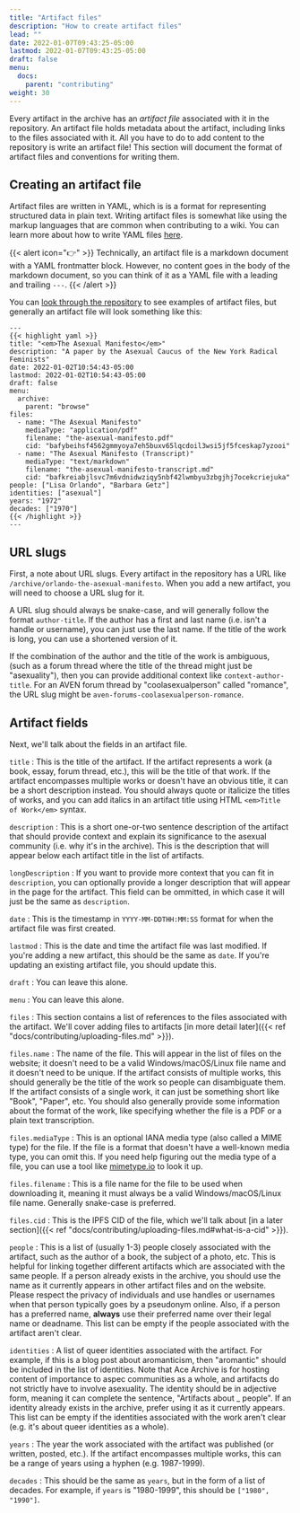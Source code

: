 ```yaml
---
title: "Artifact files"
description: "How to create artifact files"
lead: ""
date: 2022-01-07T09:43:25-05:00
lastmod: 2022-01-07T09:43:25-05:00
draft: false
menu:
  docs:
    parent: "contributing"
weight: 30
---
```


Every artifact in the archive has an *artifact file* associated with it in the
repository. An artifact file holds metadata about the artifact, including links
to the files associated with it. All you have to do to add content to the
repository is write an artifact file! This section will document the format of
artifact files and conventions for writing them.

## Creating an artifact file

Artifact files are written in YAML, which is is a format for representing
structured data in plain text. Writing artifact files is somewhat like using
the markup languages that are common when contributing to a wiki. You can learn
more about how to write YAML files
[here](https://www.cloudbees.com/blog/yaml-tutorial-everything-you-need-get-started).

{{< alert icon="👉" >}}
Technically, an artifact file is a markdown document with a YAML frontmatter
block. However, no content goes in the body of the markdown document, so you
can think of it as a YAML file with a leading and trailing `---`.
{{< /alert >}}

You can [look through the
repository](https://github.com/acearchive/acearchive.lgbt/tree/main/content/archive)
to see examples of artifact files, but generally an artifact file will look
something like this:

```
---
{{< highlight yaml >}}
title: "<em>The Asexual Manifesto</em>"
description: "A paper by the Asexual Caucus of the New York Radical Feminists"
date: 2022-01-02T10:54:43-05:00
lastmod: 2022-01-02T10:54:43-05:00
draft: false
menu:
  archive:
    parent: "browse"
files:
  - name: "The Asexual Manifesto"
    mediaType: "application/pdf"
    filename: "the-asexual-manifesto.pdf"
    cid: "bafybeihsf4562gmmyoya7eh5buxv65lqcdoil3wsi5jf5fceskap7yzooi"
  - name: "The Asexual Manifesto (Transcript)"
    mediaType: "text/markdown"
    filename: "the-asexual-manifesto-transcript.md"
    cid: "bafkreiabjlsvc7m6vdnidwziqy5nbf42lwmbyu3zbgjhj7ocekcriejuka"
people: ["Lisa Orlando", "Barbara Getz"]
identities: ["asexual"]
years: "1972"
decades: ["1970"]
{{< /highlight >}}
---
```

## URL slugs

First, a note about URL slugs. Every artifact in the repository has a URL like
`/archive/orlando-the-asexual-manifesto`. When you add a new artifact, you will
need to choose a URL slug for it.

A URL slug should always be snake-case, and will generally follow the format
`author-title`. If the author has a first and last name (i.e. isn't a handle or
username), you can just use the last name. If the title of the work is long,
you can use a shortened version of it.

If the combination of the author and the title of the work is ambiguous, (such
as a forum thread where the title of the thread might just be "asexuality"),
then you can provide additional context like `context-author-title`. For an
AVEN forum thread by "coolasexualperson" called "romance", the URL slug might
be `aven-forums-coolasexualperson-romance`.

## Artifact fields

Next, we'll talk about the fields in an artifact file.

`title`
: This is the title of the artifact. If the artifact represents a work (a book,
essay, forum thread, etc.), this will be the title of that work. If the
artifact encompasses multiple works or doesn't have an obvious title, it can be
a short description instead. You should always quote or italicize the titles of
works, and you can add italics in an artifact title using HTML `<em>Title of
Work</em>` syntax.

`description`
: This is a short one-or-two sentence description of the artifact that should
provide context and explain its significance to the asexual community (i.e. why
it's in the archive). This is the description that will appear below each
artifact title in the list of artifacts.

`longDescription`
: If you want to provide more context that you can fit in `description`, you
can optionally provide a longer description that will appear in the page for
the artifact. This field can be ommitted, in which case it will just be the
same as `description`.

`date`
: This is the timestamp in `YYYY-MM-DDTHH:MM:SS` format for when the artifact
file was first created.

`lastmod`
: This is the date and time the artifact file was last modified. If you're
adding a new artifact, this should be the same as `date`. If you're updating an
existing artifact file, you should update this.

`draft`
: You can leave this alone.

`menu`
: You can leave this alone.

`files`
: This section contains a list of references to the files associated with the
artifact. We'll cover adding files to artifacts [in more detail later]({{< ref
"docs/contributing/uploading-files.md" >}}).

`files.name`
: The name of the file. This will appear in the list of files on the website; it
doesn't need to be a valid Windows/macOS/Linux file name and it doesn't need to
be unique. If the artifact consists of multiple works, this should generally be
the title of the work so people can disambiguate them. If the artifact consists
of a single work, it can just be something short like "Book", "Paper", etc. You
should also generally provide some information about the format of the work,
like specifying whether the file is a PDF or a plain text transcription.

`files.mediaType`
: This is an optional IANA media type (also called a MIME type) for the file.
If the file is a format that doesn't have a well-known media type, you can omit
this. If you need help figuring out the media type of a file, you can use a
tool like [mimetype.io](https://mimetype.io/) to look it up.

`files.filename`
: This is a file name for the file to be used when downloading it, meaning it
must always be a valid Windows/macOS/Linux file name. Generally snake-case is
preferred.

`files.cid`
: This is the IPFS CID of the file, which we'll talk about [in a later
section]({{< ref "docs/contributing/uploading-files.md#what-is-a-cid" >}}).

`people`
: This is a list of (usually 1-3) people closely associated with the artifact,
such as the author of a book, the subject of a photo, etc. This is helpful for
linking together different artifacts which are associated with the same people.
If a person already exists in the archive, you should use the name as it
currently appears in other artifact files and on the website. Please respect
the privacy of individuals and use handles or usernames when that person
typically goes by a pseudonym online. Also, if a person has a preferred name,
**always** use their preferred name over their legal name or deadname. This
list can be empty if the people associated with the artifact aren't clear.

`identities`
: A list of queer identities associated with the artifact. For example, if this
is a blog post about aromanticism, then "aromantic" should be included in the
list of identities. Note that Ace Archive is for hosting content of importance
to aspec communities as a whole, and artifacts do not strictly have to involve
asexuality. The identity should be in adjective form, meaning it can complete
the sentence, "Artifacts about _ people". If an identity already exists in the
archive, prefer using it as it currently appears. This list can be empty if the
identities associated with the work aren't clear (e.g. it's about queer
identities as a whole).

`years`
: The year the work associated with the artifact was published (or written,
posted, etc.). If the artifact encompasses multiple works, this can be a range
of years using a hyphen (e.g. 1987-1999).

`decades`
: This should be the same as `years`, but in the form of a list of decades. For
example, if `years` is "1980-1999", this should be `["1980", "1990"]`.
